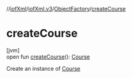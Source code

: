 //[iofXml](../../../index.md)/[iofXml.v3](../index.md)/[ObjectFactory](index.md)/[createCourse](create-course.md)

# createCourse

[jvm]\
open fun [createCourse](create-course.md)(): [Course](../-course/index.md)

Create an instance of [Course](../-course/index.md)
